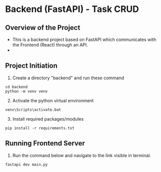 # Backend (FastAPI) - Task CRUD
## Overview of the Project
- This is a backend project based on FastAPI which communicates with the Frontend (React) through an API.
- 
## Project Initiation
1. Create a directory "backend" and run these command
```
cd backend
python -m venv venv
```
2. Activate the python virtual environment
```
venv\Scripts\activate.bat
```
3. Install required packages/modules
```
pip install -r requirements.txt
```
## Running Frontend Server
1. Run the command below and navigate to the link visible in terminal.
```
fastapi dev main.py
```